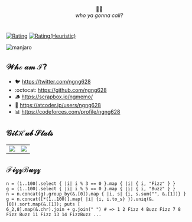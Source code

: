 
<div align="center">

👻👻<br>
*who ya gonna call?*

</div>

#

[![Rating](https://badgen.org/img/atcoder/ngng628/rating/algorithm?style=for-the-badge&label=RATING%28ALGO%29)](https://atcoder.jp/users/ngng628?contestType=algo)
[![Rating(Heuristic)](https://badgen.org/img/atcoder/ngng628/rating/heuristic?style=for-the-badge)](https://atcoder.jp/users/ngng628?contestType=heuristic)

![manjaro](https://img.shields.io/badge/manjaro-35BF5C?style=for-the-badge&logo=manjaro&logoColor=white)

## $\mathcal{Who\ am\ I?}$

- 🐦 https://twitter.com/ngng628
- :octocat: https://github.com/ngng628
- 🪵 https://scrapbox.io/ngmemo/
- 🏇 https://atcoder.jp/users/ngng628
- 📊 https://codeforces.com/profile/ngng628

## $\mathcal{GitHub\ Stats}$

<table>
  <tr>
    <td>
      <a href="https://github.com/anuraghazra/github-readme-stats">
        <img src="https://github-readme-stats.vercel.app/api?username=ngng628&count_private=true&show_icons=true&theme=dracula&bg_color=00000000&hide_border=true" />
      </a>
    </td>
    <td>
      <a href="https://github.com/anuraghazra/github-readme-stats">
        <img src="https://github-readme-stats.vercel.app/api/top-langs/?username=ngng628&layout=compact&langs_count=10&theme=dracula&bg_color=00000000&hide_border=true" />
      </a>
    </td>
  </tr>
</table>
</div>

## $\mathcal{Fizz Buzz}$

```cr
n = (1..100).select { |i| i % 3 == 0 }.map { |i| { i, "Fizz" } }
g = (1..100).select { |i| i % 5 == 0 }.map { |i| { i, "Buzz" } }
n = n.concat(g).group_by(&.[0]).map { |i, s| {i, s.sum("", &.[1])} }
g = n.concat([*(1..100)].map{ |i| {i, i.to_s} }).uniq(&.[0]).sort.map(&.[1]); puts [
6_2,8].map(&.chr).join + g.join(" ") # => 1 2 Fizz 4 Buzz Fizz 7 8 Fizz Buzz 11 Fizz 13 14 FizzBuzz ...
```
